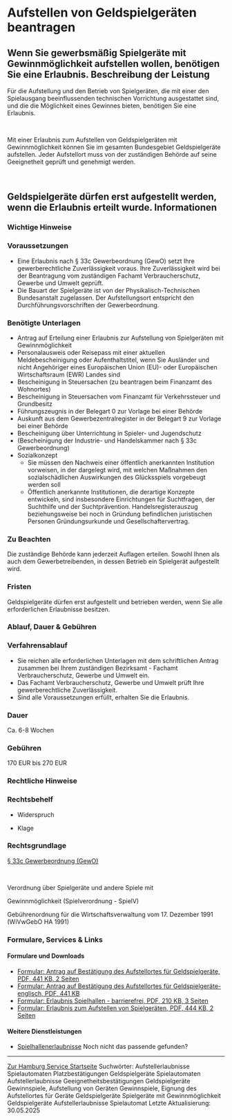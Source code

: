 Aufstellen von Geldspielgeräten beantragen
==========================================
Wenn Sie gewerbsmäßig Spielgeräte mit Gewinnmöglichkeit aufstellen wollen, benötigen Sie eine Erlaubnis.
Beschreibung der Leistung
-------------------------
Für die Aufstellung und den Betrieb von Spielgeräten, die mit einer den Spielausgang beeinflussenden technischen Vorrichtung ausgestattet sind, und die die Möglichkeit eines Gewinnes bieten, benötigen Sie eine Erlaubnis.
  
 
  
Mit einer Erlaubnis zum Aufstellen von Geldspielgeräten mit Gewinnmöglichkeit können Sie im gesamten Bundesgebiet Geldspielgeräte aufstellen. Jeder Aufstellort muss von der zuständigen Behörde auf seine Geeignetheit geprüft und genehmigt werden.
  
 
  
Geldspielgeräte dürfen erst aufgestellt werden, wenn die Erlaubnis erteilt wurde.
Informationen
-------------
### Wichtige Hinweise
### Voraussetzungen
* Eine Erlaubnis nach § 33c Gewerbeordnung (GewO) setzt Ihre gewerberechtliche Zuverlässigkeit voraus. Ihre Zuverlässigkeit wird bei der Beantragung vom zuständigen Fachamt Verbraucherschutz, Gewerbe und Umwelt geprüft.
* Die Bauart der Spielgeräte ist von der Physikalisch-Technischen Bundesanstalt zugelassen.
Der Aufstellungsort entspricht den Durchführungsvorschriften der Gewerbeordnung.
### Benötigte Unterlagen
* Antrag auf Erteilung einer Erlaubnis zur Aufstellung von Spielgeräten mit Gewinnmöglichkeit
* Personalausweis oder Reisepass mit einer aktuellen Meldebescheinigung oder Aufenthaltstitel, wenn Sie Ausländer und nicht Angehöriger eines Europäischen Union (EU)- oder Europäischen Wirtschaftsraum (EWR) Landes sind
* Bescheinigung in Steuersachen (zu beantragen beim Finanzamt des Wohnortes)
* Bescheinigung in Steuersachen vom Finanzamt für Verkehrssteuer und Grundbesitz
* Führungszeugnis in der Belegart 0 zur Vorlage bei einer Behörde
* Auskunft aus dem Gewerbezentralregister in der Belegart 9 zur Vorlage bei einer Behörde
* Bescheinigung über Unterrichtung in Spieler- und Jugendschutz
* (Bescheinigung der Industrie- und Handelskammer nach § 33c Gewerbeordnung)
* Sozialkonzept
  + Sie müssen den Nachweis einer öffentlich anerkannten Institution vorweisen, in der dargelegt wird, mit welchen Maßnahmen den sozialschädlichen Auswirkungen des Glücksspiels vorgebeugt werden soll
  + Öffentlich anerkannte Institutionen, die derartige Konzepte entwickeln, sind insbesondere Einrichtungen für Suchtfragen, der Suchthilfe und der Suchtprävention.
Handelsregisterauszug beziehungsweise bei noch in Gründung befindlichen juristischen Personen Gründungsurkunde und Gesellschaftervertrag.
### Zu Beachten
Die zuständige Behörde kann jederzeit Auflagen erteilen. Sowohl Ihnen als auch dem Gewerbetreibenden, in dessen Betrieb ein Spielgerät aufgestellt wird.
### Fristen
Geldspielgeräte dürfen erst aufgestellt und betrieben werden, wenn Sie alle erforderlichen Erlaubnisse besitzen.
### Ablauf, Dauer & Gebühren
### Verfahrensablauf
* Sie reichen alle erforderlichen Unterlagen mit dem schriftlichen Antrag zusammen bei Ihrem zuständigen Bezirksamt - Fachamt Verbraucherschutz, Gewerbe und Umwelt ein.
* Das Fachamt Verbraucherschutz, Gewerbe und Umwelt prüft Ihre gewerberechtliche Zuverlässigkeit.
* Sind alle Voraussetzungen erfüllt, erhalten Sie die Erlaubnis.
### Dauer
Ca. 6-8 Wochen
### Gebühren
170 EUR bis 270 EUR
### Rechtliche Hinweise
### Rechtsbehelf
  
* Widerspruch
  
* Klage
  
### Rechtsgrundlage
[§ 33c Gewerbeordnung (GewO)](https://www.gesetze-im-internet.de/gewo/__33c.html)  
  
   
  
Verordnung über Spielgeräte und andere Spiele mit  
  
Gewinnmöglichkeit (Spielverordnung - SpielV)  
  
Gebührenordnung für die Wirtschaftsverwaltung vom 17. Dezember 1991 (WiVwGebO HA 1991)
### Formulare, Services & Links
#### Formulare und Downloads
* [Formular: Antrag auf Bestätigung des Aufstellortes für Geldspielgeräte, PDF, 441 KB, 2 Seiten](https://fhh1.hamburg.de/Dibis/form/pdf/Formular-Antrag-Bestaetigung-Aufstellort-Geldspielgeraete.pdf)
* [Formular: Antrag auf Bestätigung des Aufstellortes für Geldspielgeräte-englisch, PDF, 441 KB](https://fhh1.hamburg.de/Dibis/form/pdf/Formular-Antrag-Bestaetigung-Aufstellort-Geldspielgeraete_en.pdf)
* [Formular: Erlaubnis Spielhallen - barrierefrei, PDF, 210 KB, 3 Seiten](https://fhh1.hamburg.de/Dibis/vordr/VS-76-barrierefrei.pdf)
* [Formular: Erlaubnis zum Aufstellen von Spielgeräten, PDF, 444 KB, 2 Seiten](https://fhh1.hamburg.de/Dibis/form/pdf/W1088.pdf)
#### Weitere Dienstleistungen
* [Spielhallenerlaubnisse](https://www.hamburg.de/service/info/11266174/)
Noch nicht das passende gefunden?
---------------------------------
 [Zur Hamburg Service Startseite](/service/)
Suchwörter: Aufstellerlaubnisse Spielautomaten Platzbestätigungen Geldspielgeräte Spielautomaten Aufstellerlaubnisse Geeignetheitsbestätigungen Geldspielgeräte Gewinnspiele, Aufstellung von Geräten Gewinnspiele, Eignung des Aufstellortes für Geräte Geldspielgeräte Spielgeräte mit Gewinnmöglichkeit Geldspielgeräte Aufstellerlaubnisse Spielautomat
Letzte Aktualisierung: 30.05.2025